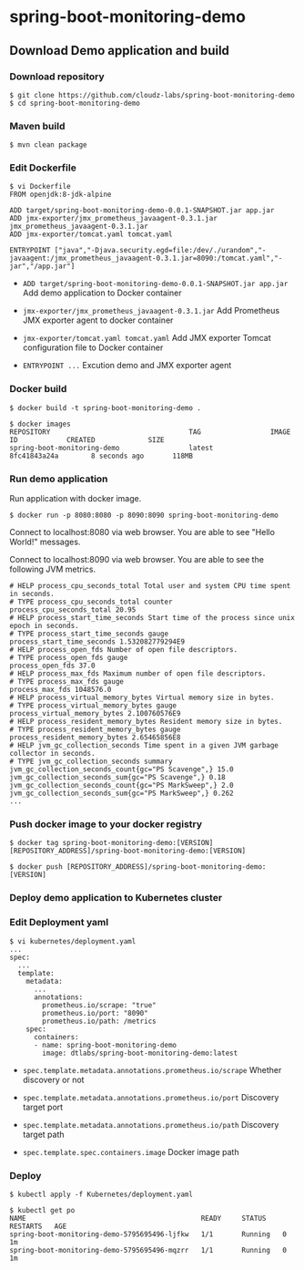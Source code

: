 # spring-boot-monitoring-demo

## Download Demo application and build

### Download repository

```
$ git clone https://github.com/cloudz-labs/spring-boot-monitoring-demo
$ cd spring-boot-monitoring-demo
```

### Maven build

```
$ mvn clean package
```

### Edit Dockerfile

```
$ vi Dockerfile
FROM openjdk:8-jdk-alpine

ADD target/spring-boot-monitoring-demo-0.0.1-SNAPSHOT.jar app.jar
ADD jmx-exporter/jmx_prometheus_javaagent-0.3.1.jar jmx_prometheus_javaagent-0.3.1.jar
ADD jmx-exporter/tomcat.yaml tomcat.yaml

ENTRYPOINT ["java","-Djava.security.egd=file:/dev/./urandom","-javaagent:/jmx_prometheus_javaagent-0.3.1.jar=8090:/tomcat.yaml","-jar","/app.jar"]
```

- `ADD target/spring-boot-monitoring-demo-0.0.1-SNAPSHOT.jar app.jar`
Add demo application to Docker container

- `jmx-exporter/jmx_prometheus_javaagent-0.3.1.jar`
Add Prometheus JMX exporter agent to docker container

- `jmx-exporter/tomcat.yaml tomcat.yaml`
Add JMX exporter Tomcat configuration file to Docker container

- `ENTRYPOINT ...`
Excution demo and JMX exporter agent

### Docker build

```
$ docker build -t spring-boot-monitoring-demo .

$ docker images
REPOSITORY                                  TAG                 IMAGE ID            CREATED             SIZE
spring-boot-monitoring-demo                 latest              8fc41843a24a        8 seconds ago       118MB
```

### Run demo application

Run application with docker image.

```
$ docker run -p 8080:8080 -p 8090:8090 spring-boot-monitoring-demo
```

Connect to localhost:8080 via web browser. You are able to see "Hello World!" messages.

Connect to localhost:8090 via web browser. You are able to see the following JVM metrics.

```
# HELP process_cpu_seconds_total Total user and system CPU time spent in seconds.
# TYPE process_cpu_seconds_total counter
process_cpu_seconds_total 20.95
# HELP process_start_time_seconds Start time of the process since unix epoch in seconds.
# TYPE process_start_time_seconds gauge
process_start_time_seconds 1.532082779294E9
# HELP process_open_fds Number of open file descriptors.
# TYPE process_open_fds gauge
process_open_fds 37.0
# HELP process_max_fds Maximum number of open file descriptors.
# TYPE process_max_fds gauge
process_max_fds 1048576.0
# HELP process_virtual_memory_bytes Virtual memory size in bytes.
# TYPE process_virtual_memory_bytes gauge
process_virtual_memory_bytes 2.100760576E9
# HELP process_resident_memory_bytes Resident memory size in bytes.
# TYPE process_resident_memory_bytes gauge
process_resident_memory_bytes 2.65465856E8
# HELP jvm_gc_collection_seconds Time spent in a given JVM garbage collector in seconds.
# TYPE jvm_gc_collection_seconds summary
jvm_gc_collection_seconds_count{gc="PS Scavenge",} 15.0
jvm_gc_collection_seconds_sum{gc="PS Scavenge",} 0.18
jvm_gc_collection_seconds_count{gc="PS MarkSweep",} 2.0
jvm_gc_collection_seconds_sum{gc="PS MarkSweep",} 0.262
...
```

### Push docker image to your docker registry

```
$ docker tag spring-boot-monitoring-demo:[VERSION] [REPOSITORY_ADDRESS]/spring-boot-monitoring-demo:[VERSION]

$ docker push [REPOSITORY_ADDRESS]/spring-boot-monitoring-demo:[VERSION]
```

### Deploy demo application to Kubernetes cluster

### Edit Deployment yaml

```
$ vi kubernetes/deployment.yaml
...
spec:
  ...
  template:
    metadata:
      ...
      annotations:
        prometheus.io/scrape: "true"
        prometheus.io/port: "8090"
        prometheus.io/path: /metrics
    spec:
      containers:
      - name: spring-boot-monitoring-demo
        image: dtlabs/spring-boot-monitoring-demo:latest
```

- `spec.template.metadata.annotations.prometheus.io/scrape`
Whether discovery or not

- `spec.template.metadata.annotations.prometheus.io/port`
Discovery target port

- `spec.template.metadata.annotations.prometheus.io/path`
Discovery target path

- `spec.template.spec.containers.image`
Docker image path

### Deploy

```
$ kubectl apply -f Kubernetes/deployment.yaml

$ kubectl get po
NAME                                           READY     STATUS    RESTARTS   AGE
spring-boot-monitoring-demo-5795695496-ljfkw   1/1       Running   0          1m
spring-boot-monitoring-demo-5795695496-mqzrr   1/1       Running   0          1m
```
